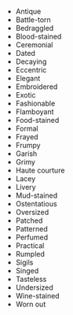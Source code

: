 * Antique
* Battle-torn
* Bedraggled
* Blood-stained
* Ceremonial
* Dated
* Decaying
* Eccentric
* Elegant
* Embroidered
* Exotic
* Fashionable
* Flamboyant
* Food-stained
* Formal
* Frayed
* Frumpy
* Garish
* Grimy
* Haute courture
* Lacey
* Livery
* Mud-stained
* Ostentatious
* Oversized
* Patched
* Patterned
* Perfumed
* Practical
* Rumpled
* Sigils
* Singed
* Tasteless
* Undersized
* Wine-stained
* Worn out